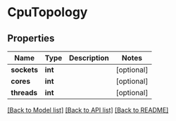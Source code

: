 # CpuTopology

## Properties
Name | Type | Description | Notes
------------ | ------------- | ------------- | -------------
**sockets** | **int** |  | [optional] 
**cores** | **int** |  | [optional] 
**threads** | **int** |  | [optional] 

[[Back to Model list]](../README.md#documentation-for-models) [[Back to API list]](../README.md#documentation-for-api-endpoints) [[Back to README]](../README.md)


